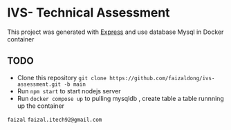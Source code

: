 # IVS- Technical Assessment

This project was generated with [Express](https://expressjs.com/) and use database Mysql in Docker container

## TODO

- Clone this repository `git clone https://github.com/faizaldong/ivs-assessment.git -b main`
- Run `npm start` to start nodejs server
- Run `docker compose up` to pulling mysqldb , create table a table runnning up the container

`faizal`
`faizal.itech92@gmail.com`